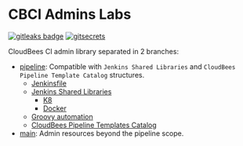 # CBCI Admins Labs

[![gitleaks badge](https://img.shields.io/badge/protected%20by-gitleaks-blue)](https://github.com/zricethezav/gitleaks#pre-commit) [![gitsecrets](https://img.shields.io/badge/protected%20by-gitsecrets-blue)](https://github.com/awslabs/git-secrets)

CloudBees CI admin library separated in 2 branches:

- [pipeline](https://github.com/carlosrodlop/cbci.jenkins-libs/tree/pipelines/resources/docker/agents): Compatible with `Jenkins Shared Libraries` and `CloudBees Pipeline Template Catalog` structures.
  - [Jenkinsfile](pipelines)
  - [Jenkins Shared Libraries](vars)
    - [K8](resources/k8s)
    - [Docker](resources/docker)
  - [Groovy automation](src)
  - [CloudBees Pipeline Templates Catalog](templates)
- [main](https://github.com/carlosrodlop/cbci.jenkins-libs/tree/main): Admin resources beyond the pipeline scope.
